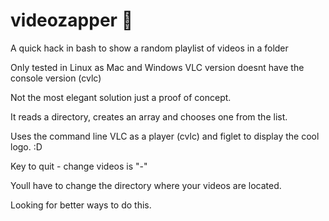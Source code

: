 # videozapper 📼
A quick hack in bash to show a random playlist of videos in a folder

Only tested in Linux as Mac and Windows VLC version doesnt have the console version (cvlc)

Not the most elegant solution just a proof of concept.

It reads a directory, creates an array and chooses one from the list.

Uses the command line VLC as a player (cvlc) and figlet to display the cool logo. :D

Key to quit - change videos is "-" 

Youll have to change the directory where your videos are located.

Looking for better ways to do this.

